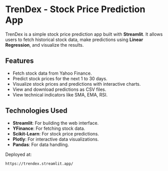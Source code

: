 # TrenDex - Stock Price Prediction App

TrenDex is a simple stock price prediction app built with **Streamlit**. It allows users to fetch historical stock data, make predictions using **Linear Regression**, and visualize the results.

## Features

- Fetch stock data from Yahoo Finance.
- Predict stock prices for the next 1 to 30 days.
- Visualize stock prices and predictions with interactive charts.
- View and download predictions as CSV files.
- View technical indicators like SMA, EMA, RSI.

## Technologies Used

- **Streamlit**: For building the web interface.
- **YFinance**: For fetching stock data.
- **Scikit-Learn**: For stock price predictions.
- **Plotly**: For interactive data visualizations.
- **Pandas**: For data handling.

Deployed at:


   ```bash
   https://trendex.streamlit.app/
   ```
